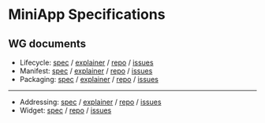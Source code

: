 # MiniApp Specifications

## WG documents

* Lifecycle: [spec](https://w3c.github.io/miniapp-lifecycle/) / [explainer](https://github.com/w3c/miniapp-lifecycle/blob/main/docs/explainer.md) / [repo](https://github.com/w3c/miniapp-lifecycle) / [issues](https://github.com/w3c/miniapp-lifecycle/issues)
* Manifest: [spec](https://w3c.github.io/miniapp-manifest/) / [explainer](https://github.com/w3c/miniapp-manifest/blob/main/docs/explainer.md) / [repo](https://github.com/w3c/miniapp-manifest) / [issues](https://github.com/w3c/miniapp-manifest/issues)
* Packaging: [spec](https://w3c.github.io/miniapp-packaging/) / [explainer](https://github.com/w3c/miniapp-packaging/blob/main/docs/explainer.md) / [repo](https://github.com/w3c/miniapp-packaging) / [issues](https://github.com/w3c/miniapp-packaging/issues)

* * *

* Addressing: [spec](https://w3c.github.io/miniapp-addressing/) / [explainer](https://github.com/w3c/miniapp-addressing/blob/main/docs/explainer.md) / [repo](https://github.com/w3c/miniapp-addressing) / [issues](https://github.com/w3c/miniapp-addressing/issues)
* Widget: [spec](https://w3c.github.io/miniapp-widget/req/) / [repo](https://github.com/w3c/miniapp-widget) / [issues](https://github.com/w3c/miniapp-widget/issues)